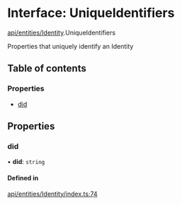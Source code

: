 # Interface: UniqueIdentifiers

[api/entities/Identity](../wiki/api.entities.Identity).UniqueIdentifiers

Properties that uniquely identify an Identity

## Table of contents

### Properties

- [did](../wiki/api.entities.Identity.UniqueIdentifiers#did)

## Properties

### did

• **did**: `string`

#### Defined in

[api/entities/Identity/index.ts:74](https://github.com/PolymathNetwork/polymesh-sdk/blob/c6fe1be3/src/api/entities/Identity/index.ts#L74)
